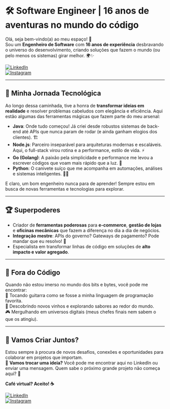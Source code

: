 # 🛠️ Software Engineer | 16 anos de aventuras no mundo do código

Olá, seja bem-vindo(a) ao meu espaço! 👋  
Sou um **Engenheiro de Software** com **16 anos de experiência** desbravando o universo do desenvolvimento, criando soluções que fazem o mundo (ou pelo menos os sistemas) girar melhor. 🌍✨

[![LinkedIn](https://img.shields.io/badge/LinkedIn-0077B5?style=for-the-badge&logo=linkedin&logoColor=white)](https://www.linkedin.com/in/kelsonpalharini)  
[![Instagram](https://img.shields.io/badge/Instagram-E4405F?style=for-the-badge&logo=instagram&logoColor=white)](https://www.instagram.com/kelsonpalharini)

---

## 🚀 Minha Jornada Tecnológica
Ao longo dessa caminhada, tive a honra de **transformar ideias em realidade** e resolver problemas cabeludos com elegância e eficiência. Aqui estão algumas das ferramentas mágicas que fazem parte do meu arsenal:

- **Java**: Onde tudo começou! Já criei desde robustos sistemas de back-end até APIs que nunca param de rodar (e ainda ganham elogios dos clientes). 🏗️  
- **Node.js**: Parceiro inseparável para arquiteturas modernas e escaláveis. Aqui, o full-stack virou rotina e a performance, estilo de vida. ⚡  
- **Go (Golang)**: A paixão pela simplicidade e performance me levou a escrever códigos que voam mais rápido que a luz. 🚀  
- **Python**: O canivete suíço que me acompanha em automações, análises e sistemas inteligentes. 🐍✨  

E claro, um bom engenheiro nunca para de aprender! Sempre estou em busca de novas ferramentas e tecnologias para explorar.

---

## 🏆 Superpoderes
- Criador de **ferramentas poderosas** para **e-commerce**, **gestão de lojas** e **oficinas mecânicas** que fazem a diferença no dia a dia de negócios.  
- **Integração mestre**: APIs do governo? Gateways de pagamento? Pode mandar que eu resolvo! 🔗  
- Especialista em transformar linhas de código em soluções de **alto impacto e valor agregado**.  

---

## 🎸 Fora do Código
Quando não estou imerso no mundo dos bits e bytes, você pode me encontrar:  
🎸 Tocando guitarra como se fosse a minha linguagem de programação favorita.  
🍷 Descobrindo novos vinhos e explorando sabores ao redor do mundo.  
🎮 Mergulhando em universos digitais (meus chefes finais nem sabem o que os atingiu).  

---

## 🤝 Vamos Criar Juntos?
Estou sempre à procura de novos desafios, conexões e oportunidades para colaborar em projetos que importam.  
💬 **Vamos trocar uma ideia?** Você pode me encontrar aqui no LinkedIn ou enviar uma mensagem. Quem sabe o próximo grande projeto não começa aqui? 🚀

**Café virtual? Aceito! ☕**

[![LinkedIn](https://img.shields.io/badge/LinkedIn-0077B5?style=for-the-badge&logo=linkedin&logoColor=white)](https://www.linkedin.com/in/kelsonpalharini)  
[![Instagram](https://img.shields.io/badge/Instagram-E4405F?style=for-the-badge&logo=instagram&logoColor=white)](https://www.instagram.com/kelsonpalharini)
